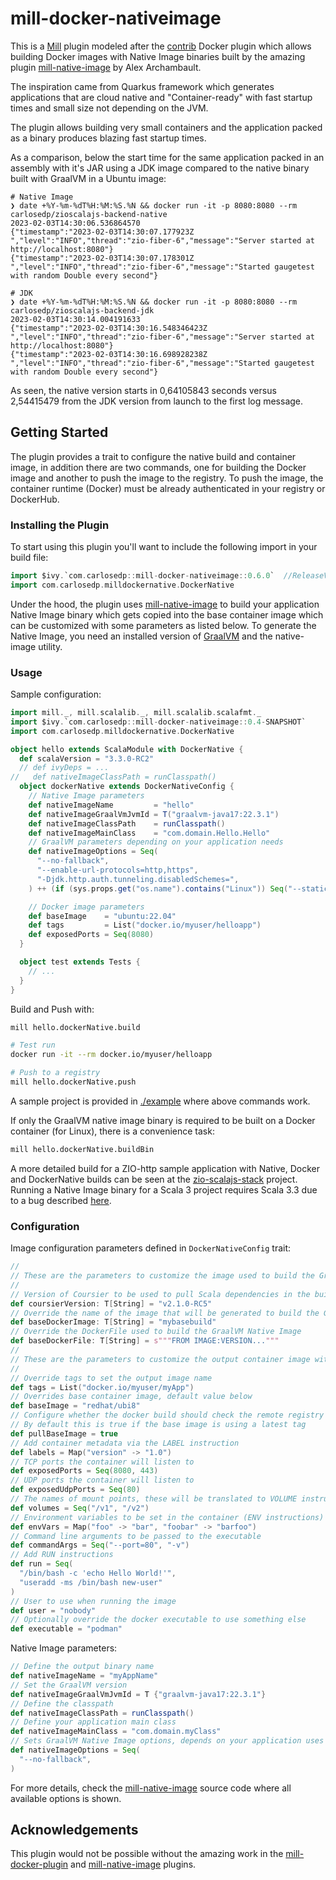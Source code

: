 # mill-docker-nativeimage

This is a [Mill][mill] plugin modeled after the [contrib][docker-plugin] Docker plugin which allows building Docker images with Native Image binaries built by the amazing plugin [mill-native-image][mill-native-image] by Alex Archambault.

The inspiration came from Quarkus framework which generates applications that are cloud native and "Container-ready" with fast startup times and small size not depending on the JVM.

The plugin allows building very small containers and the application packed as a binary produces blazing fast startup times.

As a comparison, below the start time for the same application packed in an assembly with it's JAR using a JDK image compared to the native binary built with GraalVM in a Ubuntu image:

```plain
# Native Image
❯ date +%Y-%m-%dT%H:%M:%S.%N && docker run -it -p 8080:8080 --rm carlosedp/zioscalajs-backend-native
2023-02-03T14:30:06.536864570
{"timestamp":"2023-02-03T14:30:07.177923Z     ","level":"INFO","thread":"zio-fiber-6","message":"Server started at http://localhost:8080"}
{"timestamp":"2023-02-03T14:30:07.178301Z     ","level":"INFO","thread":"zio-fiber-6","message":"Started gaugetest with random Double every second"}

# JDK
❯ date +%Y-%m-%dT%H:%M:%S.%N && docker run -it -p 8080:8080 --rm carlosedp/zioscalajs-backend-jdk
2023-02-03T14:30:14.004191633
{"timestamp":"2023-02-03T14:30:16.548346423Z  ","level":"INFO","thread":"zio-fiber-6","message":"Server started at http://localhost:8080"}
{"timestamp":"2023-02-03T14:30:16.698928238Z  ","level":"INFO","thread":"zio-fiber-6","message":"Started gaugetest with random Double every second"}
```

As seen, the native version starts in 0,64105843 seconds versus 2,54415479 from the JDK version from launch to the first log message.

## Getting Started

The plugin provides a trait to configure the native build and container image, in addition there are two commands, one for building the Docker image and another to push the image to the registry. To push the image, the container runtime (Docker) must be already authenticated in your registry or DockerHub.

### Installing the Plugin

To start using this plugin you'll want to include the following import in your build file:

```scala
import $ivy.`com.carlosedp::mill-docker-nativeimage::0.6.0`  //ReleaseVerMill
import com.carlosedp.milldockernative.DockerNative
```

Under the hood, the plugin uses [mill-native-image][mill-native-image] to build your application Native Image binary which gets copied into the base container image which can be customized with some parameters as listed below. To generate the Native Image, you need an installed version of [GraalVM][graalvm-install] and the native-image utility.

### Usage

Sample configuration:

```scala
import mill._, mill.scalalib._, mill.scalalib.scalafmt._
import $ivy.`com.carlosedp::mill-docker-nativeimage::0.4-SNAPSHOT`
import com.carlosedp.milldockernative.DockerNative

object hello extends ScalaModule with DockerNative {
  def scalaVersion = "3.3.0-RC2"
  // def ivyDeps = ...
//   def nativeImageClassPath = runClasspath()
  object dockerNative extends DockerNativeConfig {
    // Native Image parameters
    def nativeImageName         = "hello"
    def nativeImageGraalVmJvmId = T("graalvm-java17:22.3.1")
    def nativeImageClassPath    = runClasspath()
    def nativeImageMainClass    = "com.domain.Hello.Hello"
    // GraalVM parameters depending on your application needs
    def nativeImageOptions = Seq(
      "--no-fallback",
      "--enable-url-protocols=http,https",
      "-Djdk.http.auth.tunneling.disabledSchemes=",
    ) ++ (if (sys.props.get("os.name").contains("Linux")) Seq("--static") else Seq.empty)

    // Docker image parameters
    def baseImage    = "ubuntu:22.04"
    def tags         = List("docker.io/myuser/helloapp")
    def exposedPorts = Seq(8080)
  }

  object test extends Tests {
    // ...
  }
}
```

Build and Push with:

```sh
mill hello.dockerNative.build

# Test run
docker run -it --rm docker.io/myuser/helloapp

# Push to a registry
mill hello.dockerNative.push
```

A sample project is provided in [./example](./example) where above commands work.

If only the GraalVM native image binary is required to be built on a Docker container (for Linux), there is a convenience task:

```sh
mill hello.dockerNative.buildBin
```

A more detailed build for a ZIO-http sample application with Native, Docker and DockerNative builds can be seen at the [zio-scalajs-stack][zio-scalajs-stack-build] project. Running a Native Image binary for a Scala 3 project requires Scala 3.3 due to a bug described [here][nativeimage-bug].

### Configuration

Image configuration parameters defined in `DockerNativeConfig` trait:

```scala
//
// These are the parameters to customize the image used to build the GraalVM Native Image binary
//
// Version of Coursier to be used to pull Scala dependencies in the build image
def coursierVersion: T[String] = "v2.1.0-RC5"
// Override the name of the image that will be generated to build the GraalVM Native Image
def baseDockerImage: T[String] = "mybasebuild"
// Override the DockerFile used to build the GraalVM Native Image
def baseDockerFile: T[String] = s"""FROM IMAGE:VERSION..."""
//
// These are the parameters to customize the output container image with the application
//
// Override tags to set the output image name
def tags = List("docker.io/myuser/myApp")
// Overrides base container image, default value below
def baseImage = "redhat/ubi8"
// Configure whether the docker build should check the remote registry for a new version of the base image before building.
// By default this is true if the base image is using a latest tag
def pullBaseImage = true
// Add container metadata via the LABEL instruction
def labels = Map("version" -> "1.0")
// TCP ports the container will listen to
def exposedPorts = Seq(8080, 443)
// UDP ports the container will listen to
def exposedUdpPorts = Seq(80)
// The names of mount points, these will be translated to VOLUME instructions
def volumes = Seq("/v1", "/v2")
// Environment variables to be set in the container (ENV instructions)
def envVars = Map("foo" -> "bar", "foobar" -> "barfoo")
// Command line arguments to be passed to the executable
def commandArgs = Seq("--port=80", "-v")
// Add RUN instructions
def run = Seq(
  "/bin/bash -c 'echo Hello World!'",
  "useradd -ms /bin/bash new-user"
)
// User to use when running the image
def user = "nobody"
// Optionally override the docker executable to use something else
def executable = "podman"
```

Native Image parameters:

```scala
// Define the output binary name
def nativeImageName = "myAppName"
// Set the GraalVM version
def nativeImageGraalVmJvmId = T {"graalvm-java17:22.3.1"}
// Define the classpath
def nativeImageClassPath = runClasspath()
// Define your application main class
def nativeImageMainClass = "com.domain.myClass"
// Sets GraalVM Native Image options, depends on your application uses
def nativeImageOptions = Seq(
  "--no-fallback",
)
```

For more details, check the [mill-native-image][mill-native-image-src] source code where all available options is shown.

## Acknowledgements

This plugin would not be possible without the amazing work in the [mill-docker-plugin][docker-plugin] and [mill-native-image][mill-native-image] plugins.


[mill]: https://com-lihaoyi.github.io/mill/mill/Intro_to_Mill.html
[docker-plugin]: https://com-lihaoyi.github.io/mill/mill/Plugin_Docker.html
[mill-native-image]: https://github.com/alexarchambault/mill-native-image
[mill-native-image-src]: https://github.com/alexarchambault/mill-native-image/blob/master/plugin/src/io/github/alexarchambault/millnativeimage/NativeImage.scala
[graalvm-install]: https://www.graalvm.org/22.1/reference-manual/native-image/
[zio-scalajs-stack-build]: https://github.com/carlosedp/zio-scalajs-stack/blob/5c9e2817480ba7ef263770108197a36ff493dea7/build.sc#L51
[nativeimage-bug]: https://github.com/carlosedp/zio-scalajs-stack/issues/8
